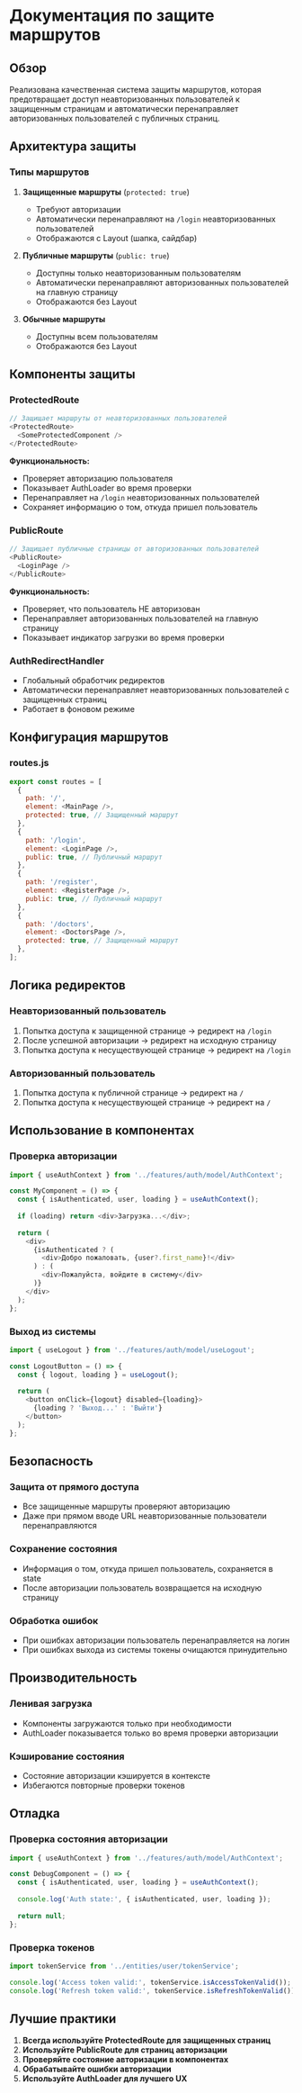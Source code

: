 # Документация по защите маршрутов

## Обзор

Реализована качественная система защиты маршрутов, которая предотвращает доступ неавторизованных пользователей к защищенным страницам и автоматически перенаправляет авторизованных пользователей с публичных страниц.

## Архитектура защиты

### Типы маршрутов

1. **Защищенные маршруты** (`protected: true`)
   - Требуют авторизации
   - Автоматически перенаправляют на `/login` неавторизованных пользователей
   - Отображаются с Layout (шапка, сайдбар)

2. **Публичные маршруты** (`public: true`)
   - Доступны только неавторизованным пользователям
   - Автоматически перенаправляют авторизованных пользователей на главную страницу
   - Отображаются без Layout

3. **Обычные маршруты**
   - Доступны всем пользователям
   - Отображаются без Layout

## Компоненты защиты

### ProtectedRoute
```javascript
// Защищает маршруты от неавторизованных пользователей
<ProtectedRoute>
  <SomeProtectedComponent />
</ProtectedRoute>
```

**Функциональность:**
- Проверяет авторизацию пользователя
- Показывает AuthLoader во время проверки
- Перенаправляет на `/login` неавторизованных пользователей
- Сохраняет информацию о том, откуда пришел пользователь

### PublicRoute
```javascript
// Защищает публичные страницы от авторизованных пользователей
<PublicRoute>
  <LoginPage />
</PublicRoute>
```

**Функциональность:**
- Проверяет, что пользователь НЕ авторизован
- Перенаправляет авторизованных пользователей на главную страницу
- Показывает индикатор загрузки во время проверки

### AuthRedirectHandler
- Глобальный обработчик редиректов
- Автоматически перенаправляет неавторизованных пользователей с защищенных страниц
- Работает в фоновом режиме

## Конфигурация маршрутов

### routes.js
```javascript
export const routes = [
  {
    path: '/',
    element: <MainPage />,
    protected: true, // Защищенный маршрут
  },
  {
    path: '/login',
    element: <LoginPage />,
    public: true, // Публичный маршрут
  },
  {
    path: '/register',
    element: <RegisterPage />,
    public: true, // Публичный маршрут
  },
  {
    path: '/doctors',
    element: <DoctorsPage />,
    protected: true, // Защищенный маршрут
  },
];
```

## Логика редиректов

### Неавторизованный пользователь
1. Попытка доступа к защищенной странице → редирект на `/login`
2. После успешной авторизации → редирект на исходную страницу
3. Попытка доступа к несуществующей странице → редирект на `/login`

### Авторизованный пользователь
1. Попытка доступа к публичной странице → редирект на `/`
2. Попытка доступа к несуществующей странице → редирект на `/`

## Использование в компонентах

### Проверка авторизации
```javascript
import { useAuthContext } from '../features/auth/model/AuthContext';

const MyComponent = () => {
  const { isAuthenticated, user, loading } = useAuthContext();
  
  if (loading) return <div>Загрузка...</div>;
  
  return (
    <div>
      {isAuthenticated ? (
        <div>Добро пожаловать, {user?.first_name}!</div>
      ) : (
        <div>Пожалуйста, войдите в систему</div>
      )}
    </div>
  );
};
```

### Выход из системы
```javascript
import { useLogout } from '../features/auth/model/useLogout';

const LogoutButton = () => {
  const { logout, loading } = useLogout();
  
  return (
    <button onClick={logout} disabled={loading}>
      {loading ? 'Выход...' : 'Выйти'}
    </button>
  );
};
```

## Безопасность

### Защита от прямого доступа
- Все защищенные маршруты проверяют авторизацию
- Даже при прямом вводе URL неавторизованные пользователи перенаправляются

### Сохранение состояния
- Информация о том, откуда пришел пользователь, сохраняется в state
- После авторизации пользователь возвращается на исходную страницу

### Обработка ошибок
- При ошибках авторизации пользователь перенаправляется на логин
- При ошибках выхода из системы токены очищаются принудительно

## Производительность

### Ленивая загрузка
- Компоненты загружаются только при необходимости
- AuthLoader показывается только во время проверки авторизации

### Кэширование состояния
- Состояние авторизации кэшируется в контексте
- Избегаются повторные проверки токенов

## Отладка

### Проверка состояния авторизации
```javascript
import { useAuthContext } from '../features/auth/model/AuthContext';

const DebugComponent = () => {
  const { isAuthenticated, user, loading } = useAuthContext();
  
  console.log('Auth state:', { isAuthenticated, user, loading });
  
  return null;
};
```

### Проверка токенов
```javascript
import tokenService from '../entities/user/tokenService';

console.log('Access token valid:', tokenService.isAccessTokenValid());
console.log('Refresh token valid:', tokenService.isRefreshTokenValid());
```

## Лучшие практики

1. **Всегда используйте ProtectedRoute для защищенных страниц**
2. **Используйте PublicRoute для страниц авторизации**
3. **Проверяйте состояние авторизации в компонентах**
4. **Обрабатывайте ошибки авторизации**
5. **Используйте AuthLoader для лучшего UX** 